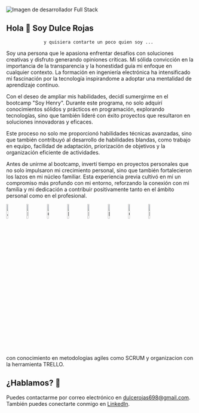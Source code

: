 ###
![Imagen de desarrollador Full Stack](https://blog.strefakursow.pl/content/images/2017/07/fullstackdeveloper--1-.jpg)
## **Hola 👋 Soy Dulce Rojas** 


                  y quisiera contarte un poco quien soy ...


 Soy una persona que le apasiona  enfrentar desafíos con soluciones creativas y disfruto generando opiniones críticas. Mi sólida convicción en la importancia de la transparencia y la honestidad guía mi enfoque en cualquier contexto. La formación en ingeniería electrónica ha intensificado mi fascinación por la tecnología inspirandome  a adoptar una mentalidad de aprendizaje continuo.

 Con el deseo de ampliar mis habilidades, decidí sumergirme en el bootcamp "Soy Henry". Durante este programa, no solo adquirí conocimientos sólidos y prácticos en programación, explorando tecnologías, sino que también lideré con éxito proyectos que resultaron en soluciones innovadoras y eficaces.

 Este proceso no solo me proporcionó habilidades técnicas avanzadas, sino que también contribuyó al desarrollo de habilidades blandas, como trabajo en equipo, facilidad de adaptación, priorización de objetivos y la organización eficiente de actividades.

 Antes de unirme al bootcamp, invertí tiempo en proyectos personales que no solo impulsaron mi crecimiento personal, sino que también fortalecieron los lazos en mi núcleo familiar. Esta experiencia previa cultivó en mí un compromiso más profundo con mi entorno, reforzando la conexión con mi familia y mi dedicación a contribuir positivamente tanto en el ámbito personal como en el profesional.


  <img src="https://img.icons8.com/color/48/000000/js.png" alt="JS" width="10%">
  <img src="https://img.icons8.com/color/48/000000/nodejs.png" alt="Node.js" width="10%">
  <img src="https://miro.medium.com/v2/resize:fit:1400/0*EitUXT-pqbaQSCTt.gif" alt="Git" width="10%"/>
  <img src="https://img.icons8.com/color/48/000000/express.png" alt="Express.js" width="10%">
  <img src="https://img.icons8.com/color/48/000000/redux.png" alt="Redux" width="10%">
  <img src="https://img.icons8.com/color/48/000000/html-5.png" alt="HTML" width="10%">
  <img src="https://img.icons8.com/color/48/000000/css3.png" alt="CSS" width="10%">
  <img src="https://img.icons8.com/color/48/000000/mysql.png" alt="MySQL" width="10%">

  con  conocimiento en metodologias agiles como SCRUM
  y organizacion con la herramienta TRELLO.
  
## ¿**Hablamos?** 👋
Puedes contactarme por correo electrónico en dulcerojas698@gmail.com.
También puedes conectarte conmigo en [LinkedIn](https://www.linkedin.com/in/dulce-rojas-19060416a/).

<!--
**IngRojasDulce/IngRojasDulce** is a ✨ _special_ ✨ repository because its `README.md` (this file) appears on your GitHub profile.

Here are some ideas to get you started:

- 🔭 I’m currently working on ...
- 🌱 I’m currently learning ...
- 👯 I’m looking to collaborate on ...
- 🤔 I’m looking for help with ...
- 💬 Ask me about ...
- 📫 How to reach me: ...
- 😄 Pronouns: ...
- ⚡ Fun fact: ...
-->
